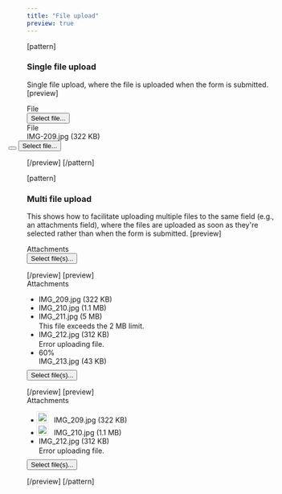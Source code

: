 ```yaml
---
title: "File upload"
preview: true
---
```

[pattern]
### Single file upload
Single file upload, where the file is uploaded when the form is submitted. 
[preview]
<form action="" class="form-horizontal" style="max-width: 400px;">
    <div class="form-group">
        <label class="col-sm-3 control-label">File</label>
        <div class="col-sm-9">
            <div class="input-group">
                <div class="form-control"></div>
                <div class="input-group-btn">
                    <button type="button" class="btn btn-default">Select file...</button>
                </div>
            </div>
        </div>
    </div>
    <div class="form-group">
        <label class="col-sm-3 control-label">File</label>
        <div class="col-sm-9">
            <div class="input-group">
                <div class="form-control">IMG-209.jpg <span class="text-muted">(322 KB)</span></div>
                <div class="input-group-btn">
                    <button style="margin-left: -37px;" class="btn btn-default btn-hover"><i class="fa text-muted fa-times"></i></button>
                    <button type="button" class="btn btn-default">Select file...</button>
                </div>
            </div>
        </div>
    </div>
</form>
[/preview]
[/pattern]

[pattern]
### Multi file upload
This shows how to facilitate uploading multiple files to the same field (e.g., an attachments field), where the files are uploaded as soon as they're selected rather than when the form is submitted. 
[preview]
<form action="" class="form-horizontal" style="max-width: 400px;">
    <div class="form-group">
        <label class="col-sm-3 control-label">Attachments</label>
        <div class="col-sm-9">
            <button type="button" class="btn btn-default">Select file(s)...</button>
        </div>
    </div>
</form>
[/preview]
[preview]
<form action="" class="form-horizontal" style="max-width: 400px;">
    <div class="form-group">
        <label class="col-sm-3 control-label">Attachments</label>
        <div class="col-sm-9">
            <div style="">
                <ul class="list-group" style="margin-bottom: 9px;">
                    <li class="list-group-item">
                        <a href=""><i style="position: relative; top: 2px;" class="pull-right fa text-muted fa-times fa-1x fa-fw"></i></a>
                        IMG_209.jpg  <span class="text-muted">(322 KB)</span>
                    </li>
                    <li class="list-group-item">
                        <a href=""><i style="position: relative; top: 2px;" class="pull-right fa text-muted fa-times fa-1x fa-fw"></i></a>
                        IMG_210.jpg  <span class="text-muted">(1.1 MB)</span>
                    </li>
                    <li class="list-group-item">
                        <a href=""><i style="position: relative; top: 2px;" class="pull-right fa text-muted fa-times fa-1x fa-fw"></i></a>
                        IMG_211.jpg  <span class="text-muted">(5 MB)</span>
                        <div class="text-danger" style="margin: 2px 0 0 0">
                            This file exceeds the 2 MB limit.
                        </div>
                    </li>
                    <li class="list-group-item">
                        <a href=""><i style="position: relative; top: 2px;" class="pull-right fa text-muted fa-times fa-1x fa-fw"></i></a>
                        IMG_212.jpg  <span class="text-muted">(312 KB)</span>
                        <div class="text-danger" style="margin: 2px 0 0 0">
                            Error uploading file.
                        </div>
                    </li>
                    <li class="list-group-item">
                        <a href=""><i style="position: relative; top: 2px;" class="pull-right fa text-muted fa-times fa-1x fa-fw"></i></a>
                        <span id="exampleProgressBarValue" class="pull-right text-muted">60%</span>
                        <div>IMG_213.jpg <span class="text-muted">(43 KB)</span></div>
                        <div class="progress" style="margin-bottom: 0; margin-top: 8px; clear: both;">
                          <div id="exampleProgressBar" class="progress-bar" role="progressbar" aria-valuenow="60" aria-valuemin="0" aria-valuemax="100" style="width: 60%;">
                          </div>
                        </div>
                    </li>
                </ul>
            </div> 
            <button type="button" class="btn btn-default">Select file(s)...</button>
        </div>
    </div>
</form>
[/preview]
[preview]
<form action="" class="form-horizontal" style="max-width: 400px;">
    <div class="form-group">
        <label class="col-sm-3 control-label">Attachments</label>
        <div class="col-sm-9">
            <div style="">
                <ul class="list-group" style="margin-bottom: 9px;">
                    <li class="list-group-item">
                        <img style="margin-right: 8px; border: 3px solid #fff; margin-left: -4px; box-shadow: 0px 0px 0px 1px rgba(0,0,0,.1);" src="http://lorempixel.com/50/50/technics/3">
                        <a href=""><i style="position: relative; top: 2px;" class="pull-right fa text-muted fa-times fa-1x fa-fw"></i></a>
                        IMG_209.jpg  <span class="text-muted">(322 KB)</span>
                    </li>
                    <li class="list-group-item">
                        <img style="margin-right: 8px; border: 3px solid #fff; margin-left: -4px; box-shadow: 0px 0px 0px 1px rgba(0,0,0,.1);" src="http://lorempixel.com/50/50/technics/4">
                        <a href=""><i style="position: relative; top: 2px;" class="pull-right fa text-muted fa-times fa-1x fa-fw"></i></a>
                        IMG_210.jpg  <span class="text-muted">(1.1 MB)</span>
                    </li>
                    <li class="list-group-item">
                        <a href=""><i style="position: relative; top: 2px;" class="pull-right fa text-muted fa-times fa-1x fa-fw"></i></a>
                        IMG_212.jpg  <span class="text-muted">(312 KB)</span>
                        <div class="text-danger" style="margin: 2px 0 0 0">
                            Error uploading file.
                        </div>
                    </li>
                </ul>
            </div> 
            <button type="button" class="btn btn-default">Select file(s)...</button>
        </div>
    </div>
</form>
[/preview]
[/pattern]
